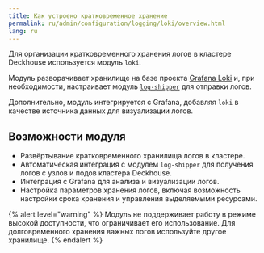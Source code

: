 ```yaml
---
title: Как устроено кратковременное хранение
permalink: ru/admin/configuration/logging/loki/overview.html
lang: ru
---
```


Для организации кратковременного хранения логов в кластере Deckhouse используется модуль `loki`.

Модуль разворачивает хранилище на базе проекта [Grafana Loki](https://grafana.com/oss/loki/) и, при необходимости,
настраивает модуль [`log-shipper`](../../log-shipper/overview.html) для отправки логов.

Дополнительно, модуль интегрируется с Grafana, добавляя `loki` в качестве источника данных для визуализации логов.

## Возможности модуля

- Развёртывание кратковременного хранилища логов в кластере.
- Автоматическая интеграция с модулем `log-shipper` для получения логов с узлов и подов кластера Deckhouse.
- Интеграция с Grafana для анализа и визуализации логов.
- Настройка параметров хранения логов,
  включая возможность настройки срока хранения и управления выделяемыми ресурсами.

{% alert level="warning" %}
Модуль не поддерживает работу в режиме высокой доступности, что ограничивает его использование.
Для долговременного хранения важных логов используйте другое хранилище.
{% endalert %}
